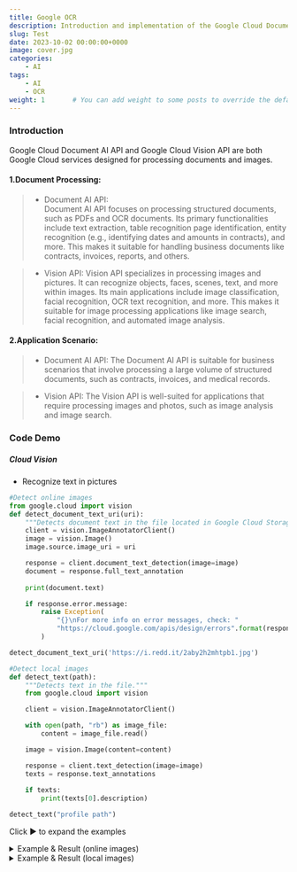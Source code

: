 ```yaml
---
title: Google OCR
description: Introduction and implementation of the Google Cloud Document AI API and the Google Cloud Vision API.
slug: Test
date: 2023-10-02 00:00:00+0000
image: cover.jpg
categories:
    - AI
tags:
    - AI
    - OCR
weight: 1       # You can add weight to some posts to override the default sorting (date descending)
---
```


### Introduction

Google Cloud Document AI API and Google Cloud Vision API are both Google Cloud services designed for processing documents and images.


#### 1.Document Processing:

> * Document AI API:  
> Document AI API focuses on processing structured documents, such as PDFs and OCR 
> documents. Its primary functionalities include text extraction, table recognition
> page identification, entity recognition (e.g., identifying dates and amounts in 
> contracts), and more. This makes it suitable for handling business documents like
> contracts, invoices, reports, and others.

> * Vision API:
> Vision API specializes in processing images and pictures. It can recognize 
> objects, faces, scenes, text, and more within images. Its main applications 
> include image classification, facial recognition, OCR text recognition, and more.
> This makes it suitable for image processing applications like image search, facial
> recognition, and automated image analysis.
 
#### 2.Application Scenario:
> * Document AI API: 
> The Document AI API is suitable for business scenarios that involve processing a 
> large volume of structured documents, such as contracts, invoices, and medical 
> records.

> * Vision API: 
> The Vision API is well-suited for applications that require processing images and
> photos, such as image analysis and image search.


### Code Demo

#####  Cloud Vision
*  Recognize text in pictures
```python
#Detect online images
from google.cloud import vision
def detect_document_text_uri(uri):
    """Detects document text in the file located in Google Cloud Storage or on the Web."""
    client = vision.ImageAnnotatorClient()
    image = vision.Image()
    image.source.image_uri = uri

    response = client.document_text_detection(image=image)
    document = response.full_text_annotation
    
    print(document.text)

    if response.error.message:
        raise Exception(
            "{}\nFor more info on error messages, check: "
            "https://cloud.google.com/apis/design/errors".format(response.error.message)
        )

detect_document_text_uri('https://i.redd.it/2aby2h2mhtpb1.jpg')
```


```python
#Detect local images
def detect_text(path):
    """Detects text in the file."""
    from google.cloud import vision

    client = vision.ImageAnnotatorClient()

    with open(path, "rb") as image_file:
        content = image_file.read()

    image = vision.Image(content=content)

    response = client.text_detection(image=image)
    texts = response.text_annotations
    
    if texts:
        print(texts[0].description)

detect_text("profile path")
```

Click ▶ to expand the examples

<details>
<summary>Example & Result (online images)</summary>

![Image 1](1.jpg) ![Image 2](2.jpg)

</details>

<details>
<summary>Example & Result (local images)</summary>

![Image 3](3.jpg) ![Image 4](4.jpg)

</details>